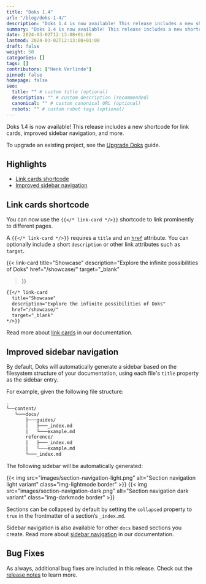 ```yaml
---
title: "Doks 1.4"
url: "/blog/doks-1-4/"
description: "Doks 1.4 is now available! This release includes a new shortcode for link cards, improved sidebar navigation, and more."
summary: "Doks 1.4 is now available! This release includes a new shortcode for link cards, improved sidebar navigation, and more."
date: 2024-03-02T12:13:08+01:00
lastmod: 2024-03-02T12:13:08+01:00
draft: false
weight: 50
categories: []
tags: []
contributors: ["Henk Verlinde"]
pinned: false
homepage: false
seo:
  title: "" # custom title (optional)
  description: "" # custom description (recommended)
  canonical: "" # custom canonical URL (optional)
  robots: "" # custom robot tags (optional)
---
```


Doks 1.4 is now available! This release includes a new shortcode for link cards, improved sidebar navigation, and more.

To upgrade an existing project, see the [Upgrade Doks](/docs/start-here/upgrade-doks/) guide.

<!-- omit in toc -->
## Highlights

- [Link cards shortcode](#link-cards-shortcode)
- [Improved sidebar navigation](#improved-sidebar-navigation)

## Link cards shortcode

You can now use the `{{</* link-card */>}}` shortcode to link prominently to different pages.

A `{{</* link-card */>}}` requires a `title` and an [`href`](https://developer.mozilla.org/en-US/docs/Web/HTML/Element/a#href) attribute. You can optionally include a short `description` or other link attributes such as `target`.

{{< link-card
  title="Showcase"
  description="Explore the infinite possibilities of Doks"
  href="/showcase/"
  target="_blank"
>}}

```md
{{</* link-card
  title="Showcase"
  description="Explore the infinite possibilities of Doks"
  href="/showcase/"
  target="_blank"
*/>}}
```

Read more about [link cards](https://getdoks.org/docs/basics/shortcodes/#link-cards) in our documentation.

## Improved sidebar navigation

By default, Doks will automatically generate a sidebar based on the filesystem structure of your documentation, using each file's `title` property as the sidebar entry.

For example, given the following file structure:

```md
.
└──content/
   └───docs/
       ├───guides/
       │   ├───_index.md
       │   └───example.md
       reference/
       │   ├───_index.md
       │   └───example.md
       └───_index.md
```

The following sidebar will be automatically generated:

{{< img src="images/section-navigation-light.png" alt="Section navigation light variant" class="img-lightmode border" >}}
{{< img src="images/section-navigation-dark.png" alt="Section navigation dark variant" class="img-darkmode border" >}}

Sections can be collapsed by default by setting the `collapsed` property to `true` in the frontmatter of a section’s `_index.md`.

Sidebar navigation is also available for other `docs` based sections you create. Read more about [sidebar navigation](https://getdoks.org/docs/basics/navigation/#sidebar) in our documentation.

<!-- omit in toc -->
## Bug Fixes

As always, additional bug fixes are included in this release. Check out the [release notes](https://github.com/thuliteio/doks-core/releases/tag/v1.4.0) to learn more.
